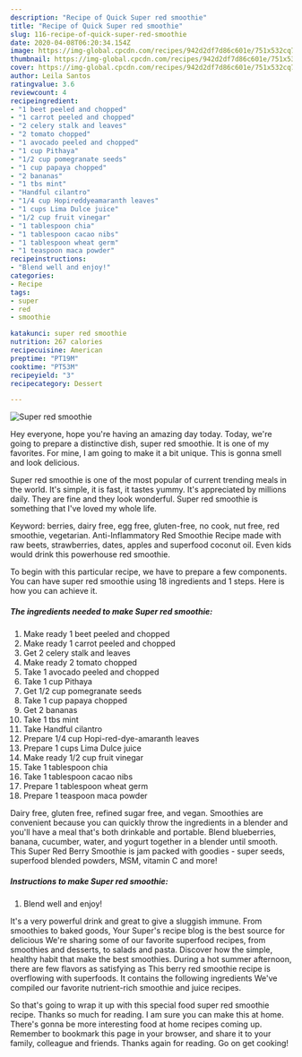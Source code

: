 ```yaml
---
description: "Recipe of Quick Super red smoothie"
title: "Recipe of Quick Super red smoothie"
slug: 116-recipe-of-quick-super-red-smoothie
date: 2020-04-08T06:20:34.154Z
image: https://img-global.cpcdn.com/recipes/942d2df7d86c601e/751x532cq70/super-red-smoothie-recipe-main-photo.jpg
thumbnail: https://img-global.cpcdn.com/recipes/942d2df7d86c601e/751x532cq70/super-red-smoothie-recipe-main-photo.jpg
cover: https://img-global.cpcdn.com/recipes/942d2df7d86c601e/751x532cq70/super-red-smoothie-recipe-main-photo.jpg
author: Leila Santos
ratingvalue: 3.6
reviewcount: 4
recipeingredient:
- "1 beet peeled and chopped"
- "1 carrot peeled and chopped"
- "2 celery stalk and leaves"
- "2 tomato chopped"
- "1 avocado peeled and chopped"
- "1 cup Pithaya"
- "1/2 cup pomegranate seeds"
- "1 cup papaya chopped"
- "2 bananas"
- "1 tbs mint"
- "Handful cilantro"
- "1/4 cup Hopireddyeamaranth leaves"
- "1 cups Lima Dulce juice"
- "1/2 cup fruit vinegar"
- "1 tablespoon chia"
- "1 tablespoon cacao nibs"
- "1 tablespoon wheat germ"
- "1 teaspoon maca powder"
recipeinstructions:
- "Blend well and enjoy!"
categories:
- Recipe
tags:
- super
- red
- smoothie

katakunci: super red smoothie 
nutrition: 267 calories
recipecuisine: American
preptime: "PT19M"
cooktime: "PT53M"
recipeyield: "3"
recipecategory: Dessert

---
```



![Super red smoothie](https://img-global.cpcdn.com/recipes/942d2df7d86c601e/751x532cq70/super-red-smoothie-recipe-main-photo.jpg)

Hey everyone, hope you're having an amazing day today. Today, we're going to prepare a distinctive dish, super red smoothie. It is one of my favorites. For mine, I am going to make it a bit unique. This is gonna smell and look delicious.

Super red smoothie is one of the most popular of current trending meals in the world. It's simple, it is fast, it tastes yummy. It's appreciated by millions daily. They are fine and they look wonderful. Super red smoothie is something that I've loved my whole life.

Keyword: berries, dairy free, egg free, gluten-free, no cook, nut free, red smoothie, vegetarian. Anti-Inflammatory Red Smoothie Recipe made with raw beets, strawberries, dates, apples and superfood coconut oil. Even kids would drink this powerhouse red smoothie.


To begin with this particular recipe, we have to prepare a few components. You can have super red smoothie using 18 ingredients and 1 steps. Here is how you can achieve it.

##### The ingredients needed to make Super red smoothie:

1. Make ready 1 beet peeled and chopped
1. Make ready 1 carrot peeled and chopped
1. Get 2 celery stalk and leaves
1. Make ready 2 tomato chopped
1. Take 1 avocado peeled and chopped
1. Take 1 cup Pithaya
1. Get 1/2 cup pomegranate seeds
1. Take 1 cup papaya chopped
1. Get 2 bananas
1. Take 1 tbs mint
1. Take Handful cilantro
1. Prepare 1/4 cup Hopi-red-dye-amaranth leaves
1. Prepare 1 cups Lima Dulce juice
1. Make ready 1/2 cup fruit vinegar
1. Take 1 tablespoon chia
1. Take 1 tablespoon cacao nibs
1. Prepare 1 tablespoon wheat germ
1. Prepare 1 teaspoon maca powder


Dairy free, gluten free, refined sugar free, and vegan. Smoothies are convenient because you can quickly throw the ingredients in a blender and you&#39;ll have a meal that&#39;s both drinkable and portable. Blend blueberries, banana, cucumber, water, and yogurt together in a blender until smooth. This Super Red Berry Smoothie is jam packed with goodies - super seeds, superfood blended powders, MSM, vitamin C and more! 

##### Instructions to make Super red smoothie:

1. Blend well and enjoy!


It&#39;s a very powerful drink and great to give a sluggish immune. From smoothies to baked goods, Your Super&#39;s recipe blog is the best source for delicious We&#39;re sharing some of our favorite superfood recipes, from smoothies and desserts, to salads and pasta. Discover how the simple, healthy habit that make the best smoothies. During a hot summer afternoon, there are few flavors as satisfying as This berry red smoothie recipe is overflowing with superfoods. It contains the following ingredients We&#39;ve compiled our favorite nutrient-rich smoothie and juice recipes. 

So that's going to wrap it up with this special food super red smoothie recipe. Thanks so much for reading. I am sure you can make this at home. There's gonna be more interesting food at home recipes coming up. Remember to bookmark this page in your browser, and share it to your family, colleague and friends. Thanks again for reading. Go on get cooking!
